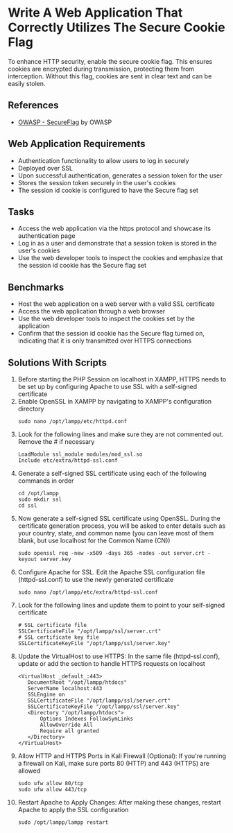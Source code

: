 # Write A Web Application That Correctly Utilizes The Secure Cookie Flag
To enhance HTTP security, enable the secure cookie flag. This ensures cookies are encrypted during transmission, protecting them from interception. Without this flag, cookies are sent in clear text and can be easily stolen.

## References
- [OWASP - SecureFlag](https://owasp.org/www-community/controls/SecureCookieAttribute) by OWASP

## Web Application Requirements
- Authentication functionality to allow users to log in securely
- Deployed over SSL
- Upon successful authentication, generates a session token for the user
- Stores the session token securely in the user's cookies
- The session id cookie is configured to have the Secure flag set

## Tasks
- Access the web application via the https protocol and showcase its authentication page
- Log in as a user and demonstrate that a session token is stored in the user's cookies
- Use the web developer tools to inspect the cookies and emphasize that the session id cookie has the Secure flag set

## Benchmarks
- Host the web application on a web server with a valid SSL certificate
- Access the web application through a web browser
- Use the web developer tools to inspect the cookies set by the application
- Confirm that the session id cookie has the Secure flag turned on, indicating that it is only transmitted over HTTPS connections


## Solutions With Scripts
1. Before starting the PHP Session on localhost in XAMPP, HTTPS needs to be set up by configuring Apache to use SSL with a self-signed certificate
2. Enable OpenSSL in XAMPP by navigating to XAMPP's configuration directory
   ```
   sudo nano /opt/lampp/etc/httpd.conf
   ```
3. Look for the following lines and make sure they are not commented out. Remove the # if necessary
   ```
   LoadModule ssl_module modules/mod_ssl.so
   Include etc/extra/httpd-ssl.conf
   ```
4. Generate a self-signed SSL certificate using each of the following commands in order
   ```
   cd /opt/lampp
   sudo mkdir ssl
   cd ssl
   ```
5. Now generate a self-signed SSL certificate using OpenSSL. During the certificate generation process, you will be asked to enter details such as your country, state, and common name (you can leave most of them blank, but use localhost for the Common Name (CN))
   ```
   sudo openssl req -new -x509 -days 365 -nodes -out server.crt -keyout server.key
   ```
6. Configure Apache for SSL. Edit the Apache SSL configuration file (httpd-ssl.conf) to use the newly generated certificate
   ```
   sudo nano /opt/lampp/etc/extra/httpd-ssl.conf
   ```
7. Look for the following lines and update them to point to your self-signed certificate
   ```
   # SSL certificate file
   SSLCertificateFile "/opt/lampp/ssl/server.crt"
   # SSL certificate key file
   SSLCertificateKeyFile "/opt/lampp/ssl/server.key"
   ```
8. Update the VirtualHost to use HTTPS: In the same file (httpd-ssl.conf), update or add the <VirtualHost> section to handle HTTPS requests on localhost
   ```
   <VirtualHost _default_:443>
      DocumentRoot "/opt/lampp/htdocs"
      ServerName localhost:443
      SSLEngine on
      SSLCertificateFile "/opt/lampp/ssl/server.crt"
      SSLCertificateKeyFile "/opt/lampp/ssl/server.key"
      <Directory "/opt/lampp/htdocs">
          Options Indexes FollowSymLinks
          AllowOverride All
          Require all granted
      </Directory>
   </VirtualHost>
   ```
9. Allow HTTP and HTTPS Ports in Kali Firewall (Optional): If you're running a firewall on Kali, make sure ports 80 (HTTP) and 443 (HTTPS) are allowed
    ```
    sudo ufw allow 80/tcp
    sudo ufw allow 443/tcp
    ```
11. Restart Apache to Apply Changes: After making these changes, restart Apache to apply the SSL configuration
    ```
    sudo /opt/lampp/lampp restart
    ```


